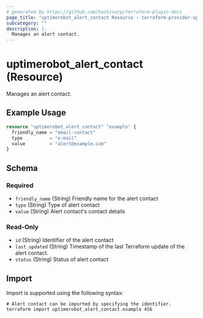 ```yaml
---
# generated by https://github.com/hashicorp/terraform-plugin-docs
page_title: "uptimerobot_alert_contact Resource - terraform-provider-uptimerobot"
subcategory: ""
description: |-
  Manages an alert contact.
---
```


# uptimerobot_alert_contact (Resource)

Manages an alert contact.

## Example Usage

```terraform
resource "uptimerobot_alert_contact" "example" {
  friendly_name = "email-contact"
  type          = "e-mail"
  value         = "alert@example.com"
}
```

<!-- schema generated by tfplugindocs -->
## Schema

### Required

- `friendly_name` (String) Friendly name for the alert contact
- `type` (String) Type of alert contact
- `value` (String) Alert contact's contact details

### Read-Only

- `id` (String) Identifier of the alert contact
- `last_updated` (String) Timestamp of the last Terraform update of the alert contact.
- `status` (String) Status of alert contact

## Import

Import is supported using the following syntax:

```shell
# Alert contact can be imported by specifying the identifier.
terraform import uptimerobot_alert_contact.example 456
```
